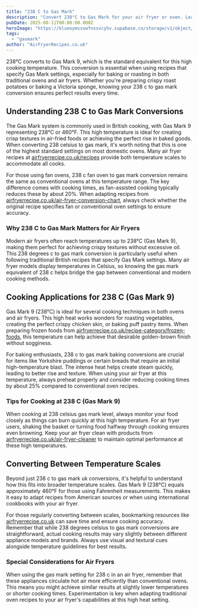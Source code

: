 ```yaml
---
title: "238 C to Gas Mark"
description: "Convert 238°C to Gas Mark for your air fryer or oven. Learn the exact Gas Mark equivalent and cooking tips for perfect results every time."
pubDate: 2025-08-11T00:00:00.000Z
heroImage: "https://klueoymssxwfnxsvcyhv.supabase.co/storage/v1/object/public/md/238-c-to-gas-mark-6548dcd4.png"
tags:
  - "gasmark"
author: "AirFryerRecipes.co.uk"
---
```


<p>238°C converts to Gas Mark 9, which is the standard equivalent for this high cooking temperature. This conversion is essential when using recipes that specify Gas Mark settings, especially for baking or roasting in both traditional ovens and air fryers. Whether you're preparing crispy roast potatoes or baking a Victoria sponge, knowing your 238 c to gas mark conversion ensures perfect results every time.</p>

<h2>Understanding 238 C to Gas Mark Conversions</h2>
<p>The Gas Mark system is commonly used in British cooking, with Gas Mark 9 representing 238°C or 460°F. This high temperature is ideal for creating crisp textures in air-fried foods or achieving the perfect rise in baked goods. When converting 238 celsius to gas mark, it's worth noting that this is one of the highest standard settings on most domestic ovens. Many air fryer recipes at <a href=https://www.airfryerrecipe.co.uk/recipes>airfryerrecipe.co.uk/recipes</a> provide both temperature scales to accommodate all cooks.</p>
<p>For those using fan ovens, 238 c fan oven to gas mark conversion remains the same as conventional ovens at this temperature range. The key difference comes with cooking times, as fan-assisted cooking typically reduces these by about 20%. When adapting recipes from <a href=https://www.airfryerrecipe.co.uk/air-fryer-conversion-chart>airfryerrecipe.co.uk/air-fryer-conversion-chart</a>, always check whether the original recipe specifies fan or conventional oven settings to ensure accuracy.</p>

<h3>Why 238 C to Gas Mark Matters for Air Fryers</h3>
<p>Modern air fryers often reach temperatures up to 238°C (Gas Mark 9), making them perfect for achieving crispy textures without excessive oil. This 238 degrees c to gas mark conversion is particularly useful when following traditional British recipes that specify Gas Mark settings. Many air fryer models display temperatures in Celsius, so knowing the gas mark equivalent of 238 c helps bridge the gap between conventional and modern cooking methods.</p>

<h2>Cooking Applications for 238 C (Gas Mark 9)</h2>
<p>Gas Mark 9 (238°C) is ideal for several cooking techniques in both ovens and air fryers. This high heat works wonders for roasting vegetables, creating the perfect crispy chicken skin, or baking puff pastry items. When preparing frozen foods from <a href=https://www.airfryerrecipe.co.uk/recipe-category/frozen-foods>airfryerrecipe.co.uk/recipe-category/frozen-foods</a>, this temperature can help achieve that desirable golden-brown finish without sogginess.</p>
<p>For baking enthusiasts, 238 c to gas mark baking conversions are crucial for items like Yorkshire puddings or certain breads that require an initial high-temperature blast. The intense heat helps create steam quickly, leading to better rise and texture. When using your air fryer at this temperature, always preheat properly and consider reducing cooking times by about 25% compared to conventional oven recipes.</p>

<h3>Tips for Cooking at 238 C (Gas Mark 9)</h3>
<p>When cooking at 238 celsius gas mark level, always monitor your food closely as things can burn quickly at this high temperature. For air fryer users, shaking the basket or turning food halfway through cooking ensures even browning. Keep your air fryer clean with products from <a href=https://www.airfryerrecipe.co.uk/air-fryer-cleaner>airfryerrecipe.co.uk/air-fryer-cleaner</a> to maintain optimal performance at these high temperatures.</p>

<h2>Converting Between Temperature Scales</h2>
<p>Beyond just 238 c to gas mark uk conversions, it's helpful to understand how this fits into broader temperature scales. Gas Mark 9 (238°C) equals approximately 460°F for those using Fahrenheit measurements. This makes it easy to adapt recipes from American sources or when using international cookbooks with your air fryer.</p>
<p>For those regularly converting between scales, bookmarking resources like <a href=https://www.airfryerrecipe.co.uk>airfryerrecipe.co.uk</a> can save time and ensure cooking accuracy. Remember that while 238 degrees celsius to gas mark conversions are straightforward, actual cooking results may vary slightly between different appliance models and brands. Always use visual and textural cues alongside temperature guidelines for best results.</p>

<h3>Special Considerations for Air Fryers</h3>
<p>When using the gas mark setting for 238 c in an air fryer, remember that these appliances circulate hot air more efficiently than conventional ovens. This means you might achieve similar results at slightly lower temperatures or shorter cooking times. Experimentation is key when adapting traditional oven recipes to your air fryer's capabilities at this high heat setting.</p>